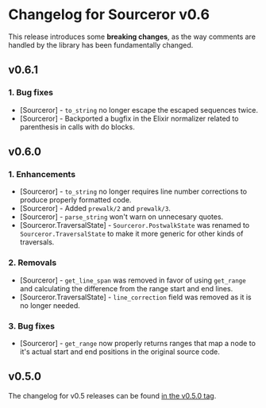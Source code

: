 # Changelog for Sourceror v0.6

This release introduces some **breaking changes**, as the way comments are
handled by the library has been fundamentally changed.

## v0.6.1

### 1. Bug fixes
  * [Sourceror] - `to_string` no longer escape the escaped sequences twice.
  * [Sourceror] - Backported a bugfix in the Elixir normalizer related to
    parenthesis in calls with do blocks.

## v0.6.0

### 1. Enhancements
  * [Sourceror] - `to_string` no longer requires line number corrections to
    produce properly formatted code.
  * [Sourceror] - Added `prewalk/2` and `prewalk/3`.
  * [Sourceror] - `parse_string` won't warn on unnecesary quotes.
  * [Sourceror.TraversalState] - `Sourceror.PostwalkState` was renamed to
    `Sourceror.TraversalState` to make it more generic for other kinds of
    traversals.

### 2. Removals
  * [Sourceror] - `get_line_span` was removed in favor of using `get_range` and
    calculating the difference from the range start and end lines.
  * [Sourceror.TraversalState] - `line_correction` field was removed as it is no
    longer needed.

### 3. Bug fixes
  * [Sourceror] - `get_range` now properly returns ranges that map a node to
    it's actual start and end positions in the original source code.

## v0.5.0

The changelog for v0.5 releases can be found [in the v0.5.0
tag](https://github.com/doorgan/sourceror/blob/v0.5.0/CHANGELOG.md).
